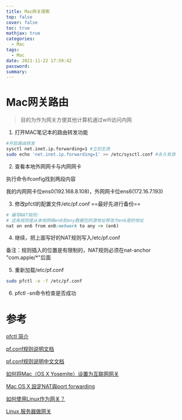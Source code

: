 ```yaml
---
title: Mac网关探索
top: false
cover: false
toc: true
mathjax: true
categories:
  - Mac
tags:
  - Mac
date: 2021-11-22 17:59:42
password:
summary:
---
```


# Mac网关路由

> 目的为作为网关方便其他计算机通过wifi访问内网

1. 打开MAC笔记本的路由转发功能

```bash
#开启路由转发
sysctl net.inet.ip.forwarding=1 #立刻生效
sudo echo 'net.inet.ip.forwarding=1' >> /etc/sysctl.conf #永久有效
```

2. 查看本地外网网卡与内网网卡

<!--vpn创建虚拟的网卡设备，名称通常是以utun为前缀-->

执行命令ifconfig找到两段内容

我的内网网卡位ens0(192.168.8.108)，外网网卡位ens6(172.16.7.193)

3. 修改pfctl的配置文件/etc/pf.conf  ==最好先进行备份==

```ruby
# 编写NAT规则:
# 这条规则是从本地网络en0到any数据包的源地址修改为en6是的地址
nat on en6 from en0:network to any -> (en6)
```

4. 继续，把上面写好的NAT规则写入/etc/pf.conf

备注：规则插入的位置是有限制的，NAT规则必须在nat-anchor "com.apple/*"后面

5.  重新加载/etc/pf.conf

```bash
sudo pfctl -e -f /etc/pf.conf
```

6. pfctl -sn命令检查是否成功

# 参考

[pfctl 简介](https://www.freebsd.org/cgi/man.cgi?query=pfctl(8))

[pf.conf规则说明文档](https://murusfirewall.com/Docum)

 [pf.conf规则说明中文文档](http://blog.sina.com.cn/s/blog_56f75c1b0102uwa9.html)

[如何将Mac（OS X Yosemite）设置为互联网网关](https://mlog.club/article/5273641)

[Mac OS X 設定NAT與port forwarding](https://jerry.thesolarsystems.net/?p=860)

[如何使用Linux作为网关？](https://qastack.cn/unix/222054/how-can-i-use-linux-as-a-gateway)

[Linux 服务器做网关](https://blog.csdn.net/jackliu16/article/details/80155558)

